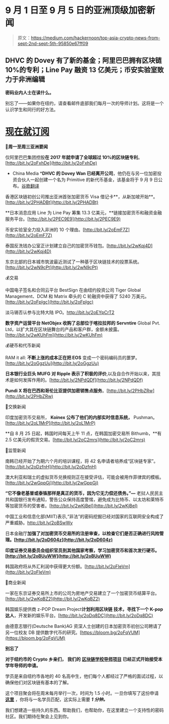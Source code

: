 # 9 月 1 日至 9 月 5 日的亚洲顶级加密新闻

> 原文：<https://medium.com/hackernoon/top-asia-crypto-news-from-sept-2nd-sept-5th-95850e67ff09>

## DHVC 的 Dovey 有了新的基金；阿里巴巴拥有区块链 10%的专利；Line Pay 融资 13 亿美元；币安实验室致力于非洲编辑

**密码业内人士在读什么。**

别忘了——如果你在纽约，请查看邮件底部我们每月一次的导师计划。这将是一个认识学生和同行的好方法。

# [现在就订阅](https://globalcoinresearch.substack.com/subscribe?)

🌟**周一至周三亚洲要闻**

仅阿里巴巴集团控股**在 2017 年就申请了全球超过 10%的区块链专利**。[http://bit.ly/2oFxhDe](http://bit.ly/2oFxhDe)

* China Media ***DHVC 的 Dovey Wan 已经离开公司**，他仍在与另一位加密投资合伙人一起创建一个名为 Primitive 的新代币基金，该基金将于 9 月 9 日公布。[谷歌翻译](http://bit.ly/2NNc8SQ)

香港区块链初创公司推出亚洲首张加密货币 Visa 借记卡**，从新加坡开始**。[http://bit.ly/2PHADBt](http://bit.ly/2PHADBt)

**日本消息应用 Line 为 Line Pay 筹集 13.3 亿美元，**链接加密货币和融资金融服务平台。[http://bit.ly/2PEC9E9](http://bit.ly/2PEC9E9)

币安实验室全力投入非洲的 10 个理由。[http://bit.ly/2oEmF7Z](http://bit.ly/2oEmF7Z)

泰国反洗钱办公室正计划建立自己的加密货币钱包。[http://bit.ly/2wKqj4D](http://bit.ly/2wKqj4D)

东京北部的日本城市筑波最近测试了一种基于区块链技术的投票系统。[http://bit.ly/2wN9cPt](http://bit.ly/2wN9cPt)

💰交易

中国电子签名和合同云平台 BestSign 在由纽约投资公司 Tiger Global Management、DCM 和 Matrix 牵头的 C 轮融资中获得了 5240 万美元。[http://bit.ly/2oFpIgc](http://bit.ly/2oFpIgc)

淡马锡否认参与比特大陆 IPO。http://bit.ly/2oEYpCrT2

**数字资产运营平台 NetObjex 收购了总部位于喀拉拉邦的 Servntire** Global Pvt. Ltd，以扩大其在区块链舞台的产品和客户群，金额未披露。[http://bit.ly/2wKUhFm](http://bit.ly/2wKUhFm)

💰硬币和代币新闻

RAM it all: **不断上涨的成本正在把 EOS** 变成一个密码编码员的噩梦。[http://bit.ly/2oGgzUu](http://bit.ly/2oGgzUu)

**日本银行业巨头 MUFG 对 Ripple 表示了积极的评价**,以及自合作开始以来，其技术是如何发挥作用的。[http://bit.ly/2NPdQDf](http://bit.ly/2NPdQDf)

**Pundi X 将在巴西和哥伦比亚提供加密销售点服务**。[http://bit.ly/2PHbZRw](http://bit.ly/2PHbZRw)

💸交换新闻

印度加密货币交易所， **Koinex 公布了他们的内部实时信息系统，** Pushman。[http://bit.ly/2oL1MrP](http://bit.ly/2oL1MrP)

**自 8 月 25 日起，韩国时间每天上午 11 点，在韩国加密交易所 Bithumb，**有 2.5 亿美元的假货交易。[http://bit.ly/2oC2mrs](http://bit.ly/2oC2mrs)

🎌监管新闻

南韩已经开始了为期六个月的培训课程，将 42 名申请者培养成“区块链专家”。[http://bit.ly/2oDzfnH](http://bit.ly/2oDzfnH)

澳大利亚和瑞士的虚拟货币兑换规则正在接受评估，可能会被用作菲律宾的模板。[http://bit.ly/2wGppGj](http://bit.ly/2wGppGj)

**“它不像老基普或泰铢那样是真正的货币，因为它无力偿还债务。”—** 老挝人民民主共和国银行发布通知，警告公众保持高度警惕，避免成为比特币、以太坊和莱特币等加密货币的受害者。[http://bit.ly/2wKjBeI](http://bit.ly/2wKjBeI)

中国工业和信息化部(MIIT)表示,“非法”的密码挖掘已经对国家的互联网安全构成了严重威胁。http://bit.ly/2oBSwWy

日本金融厅**加强了对加密货币交易所的注册审查，以检查它们是否正确进行风险管理。[http://bit.ly/2oD604z](http://bit.ly/2oD604z)**

**印度证券交易委员会组织官员到其他国家考察，学习加密货币和首次发行硬币。[http://bit.ly/2oBUuWW](http://bit.ly/2oBUuWW)**

韩国政府将从外汇利润中获得更大份额。[http://bit.ly/2oFIeVm](http://bit.ly/2oFIeVm)

💼商业新闻

一家在东京证券交易所上市的公司为房地产交易建立了一个加密货币结算平台。[http://bit.ly/2wKqBZ2](http://bit.ly/2wKqBZ2)

韩国娱乐提供商 z-POP Dream Project**计划利用区块链** [](https://www.ccn.com/tag/block-chain/)**技术，寻找下一个 K-pop 达人**，开发新的娱乐平台。[http://bit.ly/2oDq8DC](http://bit.ly/2oDq8DC)

由德意志银行(Deutsche Bank)AG 资深人士创建的日本加密货币初创公司聘请了另一位校友 DB 提供数字代币的研究。[https://bloom.bg/2oFqVUM](https://bloom.bg/2oFqVUM)

**别忘了**

**对于纽约市的 Crypto 乡亲们，** **我们的** [**区块链学校导师项目**](https://goo.gl/forms/2JqRgxx20NV9EY903) **已经正式开始接受本学年导师的申请。**

学员是来自纽约市各地的 40 名高中生，他们每个人都经过了严格的面试过程，以确保他们对区块链有基本的了解。

这个项目聚会将在周末每月举行一次，时间为 1.5 小时。一旦你填写了这份申请 [**这里**](https://goo.gl/forms/2JqRgxx20NV9EY903) ，你将与一名学员匹配，这实际上需要 ***1 分钟。***

我们想建造一些持久的东西。帮助我们，也帮助你，在这里建立一个支持性的密码社区。我们期待在聚会上见到你。